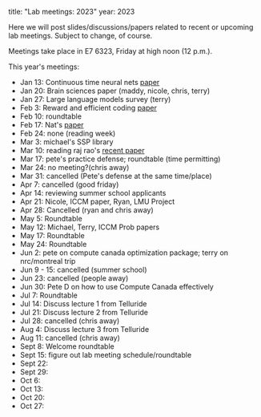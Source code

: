 title: "Lab meetings: 2023"
year: 2023

Here we will post slides/discussions/papers related to recent or upcoming lab meetings. Subject to change, of course.

Meetings take place in E7 6323, Friday at high noon (12 p.m.).

This year's meetings:

* Jan 13: Continuous time neural nets [paper](https://www.nature.com/articles/s42256-022-00556-7)
* Jan 20: Brain sciences paper (maddy, nicole, chris, terry)
* Jan 27: Large language models survey (terry)
* Feb 3: Reward and efficient coding [paper](https://www.biorxiv.org/content/10.1101/2022.11.03.515104v1)
* Feb 10: roundtable
* Feb 17: Nat's [paper](https://www.ncbi.nlm.nih.gov/pmc/articles/PMC5788056/pdf/ENEURO.0179-17.2017.pdf)
* Feb 24: none (reading week)
* Mar 3: michael's SSP library
* Mar 10: reading raj rao's [recent paper](https://www.biorxiv.org/content/10.1101/2022.12.30.522267v1)
* Mar 17: pete's practice defense; roundtable (time permitting)
* Mar 24: no meeting?(chris away)
* Mar 31: cancelled (Pete's defense at the same time/place)
* Apr 7: cancelled (good friday)
* Apr 14: reviewing summer school applicants
* Apr 21: Nicole, ICCM paper, Ryan, LMU Project
* Apr 28: Cancelled (ryan and chris away)
* May 5: Roundtable
* May 12: Michael, Terry, ICCM Prob papers
* May 17: Roundtable
* May 24: Roundtable
* Jun 2: pete on compute canada optimization package; terry on nrc/montreal trip
* Jun 9 - 15: cancelled (summer school)
* Jun 23: cancelled (people away)
* Jun 30: Pete D on how to use Compute Canada effectively
* Jul 7: Roundtable
* Jul 14: Discuss lecture 1 from Telluride
* Jul 21: Discuss lecture 2 from Telluride
* Jul 28: cancelled (chris away)
* Aug 4: Discuss lecture 3 from Telluride
* Aug 11: cancelled (chris away)
* Sept 8: Welcome roundtable
* Sept 15: figure out lab meeting schedule/roundtable
* Sept 22:
* Sept 29:
* Oct 6:
* Oct 13:
* Oct 20:
* Oct 27:
